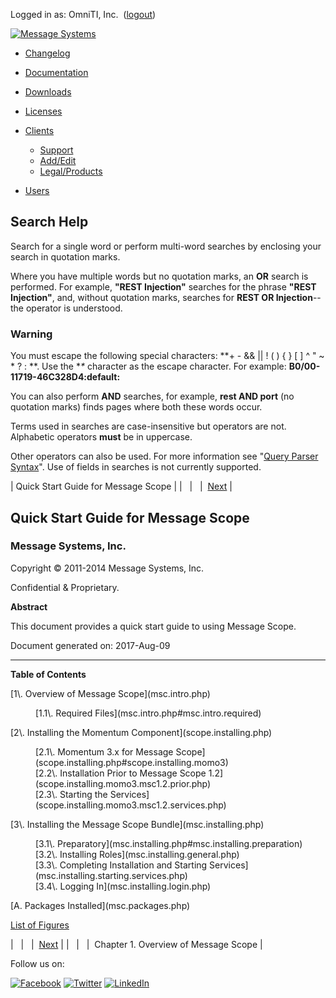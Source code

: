 Logged in as: OmniTI, Inc.  ([logout](https://support.messagesystems.com/logout.php))

[![Message Systems](https://support.messagesystems.com/images/ms-white205.png)](https://support.messagesystems.com/start.php) 

*   [Changelog](https://support.messagesystems.com/start.php?show=changelog)
*   [Documentation](https://support.messagesystems.com/docs/)
*   [Downloads](https://support.messagesystems.com/start.php)

*   [Licenses](https://support.messagesystems.com/license_summary.php)
*   <a href="">Clients</a>
    *   [Support](https://support.messagesystems.com/cs.php)
    *   [Add/Edit](https://support.messagesystems.com/edit_client.php)
    *   [Legal/Products](https://support.messagesystems.com/edit_products.php)
*   [Users](https://support.messagesystems.com/edit_customer.php)

## Search Help

Search for a single word or perform multi-word searches by enclosing your search in quotation marks.

Where you have multiple words but no quotation marks, an **OR** search is performed. For example, **"REST Injection"** searches for the phrase **"REST Injection"**, and, without quotation marks, searches for **REST OR Injection**--the operator is understood.

### Warning

You must escape the following special characters: **+ - && || ! ( ) { } [ ] ^ " ~ * ? : \**. Use the **\** character as the escape character. For example: **B0/00-11719-46C328D4\:default\:**

You can also perform **AND** searches, for example, **rest AND port** (no quotation marks) finds pages where both these words occur.

Terms used in searches are case-insensitive but operators are not. Alphabetic operators **must** be in uppercase.

Other operators can also be used. For more information see "[Query Parser Syntax](https://lucene.apache.org/core/old_versioned_docs/versions/3_0_0/queryparsersyntax.html)". Use of fields in searches is not currently supported.

| Quick Start Guide for Message Scope |
|   |   |  [Next](msc.intro.php) |

## Quick Start Guide for Message Scope

### Message Systems, Inc.

Copyright © 2011-2014 Message Systems, Inc.

<a name="idp112784"></a>

Confidential & Proprietary.

**Abstract**

This document provides a quick start guide to using Message Scope.

Document generated on: 2017-Aug-09

* * *

**Table of Contents**

<dl class="toc">

<dt>[1\. Overview of Message Scope](msc.intro.php)</dt>

<dd>

<dl>

<dt>[1.1\. Required Files](msc.intro.php#msc.intro.required)</dt>

</dl>

</dd>

<dt>[2\. Installing the Momentum Component](scope.installing.php)</dt>

<dd>

<dl>

<dt>[2.1\. Momentum 3.x for Message Scope](scope.installing.php#scope.installing.momo3)</dt>

<dt>[2.2\. Installation Prior to Message Scope 1.2](scope.installing.momo3.msc1.2.prior.php)</dt>

<dt>[2.3\. Starting the Services](scope.installing.momo3.msc1.2.services.php)</dt>

</dl>

</dd>

<dt>[3\. Installing the Message Scope Bundle](msc.installing.php)</dt>

<dd>

<dl>

<dt>[3.1\. Preparatory](msc.installing.php#msc.installing.preparation)</dt>

<dt>[3.2\. Installing Roles](msc.installing.general.php)</dt>

<dt>[3.3\. Completing Installation and Starting Services](msc.installing.starting.services.php)</dt>

<dt>[3.4\. Logging In](msc.installing.login.php)</dt>

</dl>

</dd>

<dt>[A. Packages Installed](msc.packages.php)</dt>

</dl>

[List of Figures](figure-toc.php)

|   |   |  [Next](msc.intro.php) |
|   |   |  Chapter 1. Overview of Message Scope |

Follow us on:

[![Facebook](https://support.messagesystems.com/images/icon-facebook.png)](http://www.facebook.com/messagesystems) [![Twitter](https://support.messagesystems.com/images/icon-twitter.png)](http://twitter.com/#!/MessageSystems) [![LinkedIn](https://support.messagesystems.com/images/icon-linkedin.png)](http://www.linkedin.com/company/message-systems)